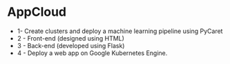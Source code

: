 # AppCloud

- 1- Create clusters and deploy a machine learning pipeline using PyCaret
- 2 - Front-end (designed using HTML)
- 3 - Back-end (developed using Flask)
- 4 - Deploy a web app on Google Kubernetes Engine.

